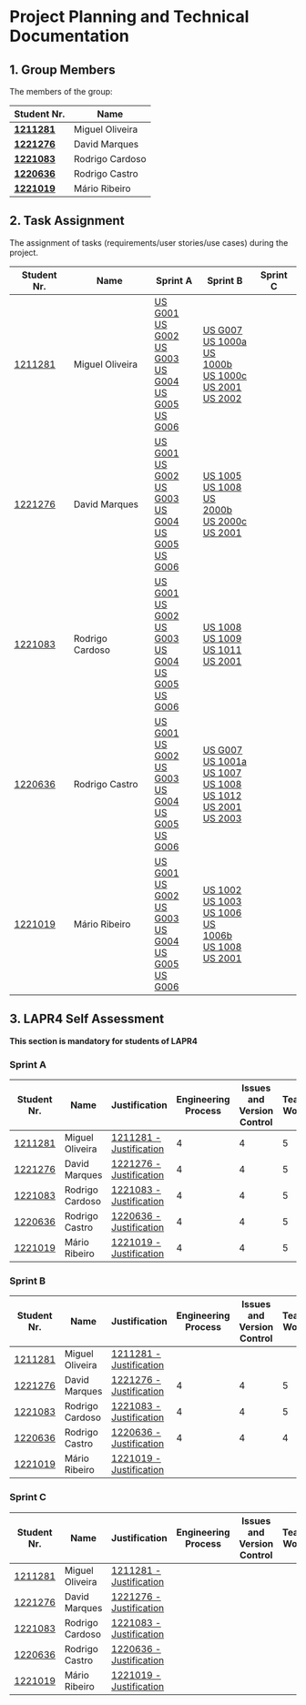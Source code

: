 # Project Planning and Technical Documentation

## 1. Group Members

The members of the group:

| Student Nr.	                     | Name			                  |
|----------------------------------|--------------------------|
| **[1211281](1211281/readme.md)** | Miguel Oliveira          |
| **[1221276](1221276/readme.md)** | David Marques            |
| **[1221083](1221083/readme.md)** | Rodrigo Cardoso			 			   |
| **[1220636](1220636/readme.md)** | Rodrigo Castro						     |
| **[1221019](1221019/readme.md)** | Mário Ribeiro						      |

## 2. Task Assignment

The assignment of tasks (requirements/user stories/use cases) during the project.

| Student Nr.	                 | Name            | Sprint A                                                                                                                                                                                                         | Sprint B                                                                                                                                                                                                                                                                              | Sprint C |
|------------------------------|-----------------|------------------------------------------------------------------------------------------------------------------------------------------------------------------------------------------------------------------|---------------------------------------------------------------------------------------------------------------------------------------------------------------------------------------------------------------------------------------------------------------------------------------|----------|
| [1211281](1211281/readme.md) | Miguel Oliveira | [US G001](us_g001/readme.md) <br/> [US G002](example/us_g002/readme.md) <br/> [US G003](us_g003/readme.md) <br/>[US G004](us_g004/readme.md) <br/>[US G005](us_g005/readme.md) <br/>[US G006](us_g006/readme.md) | [US G007](SprintB/g007/readme.md)<br/>[US 1000a](SprintB/us1000a/readme.md)<br/>[US 1000b](SprintB/us1000b/readme.md)<br/>[US 1000c](SprintB/us1000c/readme.md)<br/>[US 2001](SprintB/us2001/readme.md)<br/>[US 2002](SprintB/us2002/readme.md)                                       |          |
| [1221276](1221276/readme.md) | David Marques   | [US G001](us_g001/readme.md) <br/> [US G002](example/us_g002/readme.md) <br/> [US G003](us_g003/readme.md) <br/>[US G004](us_g004/readme.md) <br/>[US G005](us_g005/readme.md) <br/>[US G006](us_g006/readme.md) | [US 1005](SprintB/us1005/readme.md)<br/>[US 1008](SprintB/us1008/readme.md)<br/>[US 2000b](SprintB/us2000b/readme.md)<br/>[US 2000c](SprintB/us2000c/readme.md)<br/>[US 2001](SprintB/us2001/readme.md)                                                                               |          |
| [1221083](1221083/readme.md) | Rodrigo Cardoso | [US G001](us_g001/readme.md) <br/> [US G002](example/us_g002/readme.md) <br/> [US G003](us_g003/readme.md) <br/>[US G004](us_g004/readme.md) <br/>[US G005](us_g005/readme.md) <br/>[US G006](us_g006/readme.md) | [US 1008](SprintB/us1008/readme.md)<br/>[US 1009](SprintB/us1009/readme.md)<br/>[US 1011](SprintB/us1011/readme.md)<br/>[US 2001](SprintB/us2001/readme.md)                                                                                                                           |          |
| [1220636](1220636/readme.md) | Rodrigo Castro  | [US G001](us_g001/readme.md) <br/> [US G002](example/us_g002/readme.md) <br/> [US G003](us_g003/readme.md) <br/>[US G004](us_g004/readme.md) <br/>[US G005](us_g005/readme.md) <br/>[US G006](us_g006/readme.md) | [US G007](SprintB/g007/readme.md)<br/>[US 1001a](SprintB/us1001a/readme.md)<br/>[US 1007](SprintB/us1007/Analysis.md)<br/>[US 1008](SprintB/us1008/readme.md)<br/>[US 1012](SprintB/us1012/readme.md)<br/>[US 2001](SprintB/us2001/readme.md)<br/>[US 2003](SprintB/us2003/readme.md) |          |
| [1221019](1221019/readme.md) | Mário Ribeiro   | [US G001](us_g001/readme.md) <br/> [US G002](example/us_g002/readme.md) <br/> [US G003](us_g003/readme.md) <br/>[US G004](us_g004/readme.md) <br/>[US G005](us_g005/readme.md) <br/>[US G006](us_g006/readme.md) | [US 1002](SprintB/us1002/readme.md)<br/>[US 1003](SprintB/us1003/readme.md)<br/>[US 1006](SprintB/us1006/readme.md)<br/>[US 1006b](SprintB/us1006b/readme.md)<br/>[US 1008](SprintB/us1008/readme.md)<br/>[US 2001](SprintB/us2001/readme.md)                                         |          |

## 3. LAPR4 Self Assessment

**This section is mandatory for students of LAPR4**

### Sprint A

| Student Nr.	                 | Name            | Justification                                              | Engineering Process | Issues and Version Control | Team Work | Deployment | Integration | Req. Satisfaction | 
|------------------------------|-----------------|------------------------------------------------------------|---------------------|----------------------------|-----------|------------|-------------|-------------------|
| [1211281](1211281/readme.md) | Miguel Oliveira | [1211281 - Justification](1211281/lapr4/sprintb/readme.md) | 4                   | 4                          | 5         | 4          | 4           | 4                 |
| [1221276](1221276/readme.md) | David Marques   | [1221276 - Justification](1221276/lapr4/sprintb/readme.md) | 4                   | 4                          | 5         | 4          | 5           | 4                 |
| [1221083](1221083/readme.md) | Rodrigo Cardoso | [1221083 - Justification](1221083/lapr4/sprintb/readme.md) | 4                   | 4                          | 5         | 4          | 4           | 4                 |
| [1220636](1220636/readme.md) | Rodrigo Castro  | [1220636 - Justification](1220636/lapr4/sprintb/readme.md) | 4                   | 4                          | 5         | 5          | 5           | 4                 |
| [1221019](1221019/readme.md) | Mário Ribeiro   | [1221019 - Justification](1221019/lapr4/sprintb/readme.md) | 4                   | 4                          | 5         | 4          | 4           | 4                 |

### Sprint B

| Student Nr.	                 | Name            | Justification                                              | Engineering Process | Issues and Version Control | Team Work | Deployment | Integration | Req. Satisfaction | 
|------------------------------|-----------------|------------------------------------------------------------|---------------------|----------------------------|-----------|------------|-------------|-------------------|
| [1211281](1211281/readme.md) | Miguel Oliveira | [1211281 - Justification](1211281/lapr4/sprintb/readme.md) |                     |                            |           |            |             |                   |
| [1221276](1221276/readme.md) | David Marques   | [1221276 - Justification](1221276/lapr4/sprintb/readme.md) | 4                   | 4                          | 5         | 5          | 4           | 4                 |
| [1221083](1221083/readme.md) | Rodrigo Cardoso | [1221083 - Justification](1221083/lapr4/sprintb/readme.md) | 4                   | 4                          | 5         | 4          | 4           | 4                 | 
| [1220636](1220636/readme.md) | Rodrigo Castro  | [1220636 - Justification](1220636/lapr4/sprintb/readme.md) | 4                   | 4                          | 4         | 5          | 5           | 4                 |
| [1221019](1221019/readme.md) | Mário Ribeiro   | [1221019 - Justification](1221019/lapr4/sprintb/readme.md) |                     |                            |           |            |             |                   |

### Sprint C

| Student Nr.	                 | Name            | Justification                                              | Engineering Process | Issues and Version Control | Team Work | Deployment | Integration | Req. Satisfaction | 
|------------------------------|-----------------|------------------------------------------------------------|---------------------|----------------------------|-----------|------------|-------------|-------------------|
| [1211281](1211281/readme.md) | Miguel Oliveira | [1211281 - Justification](1211281/lapr4/sprintc/readme.md) |                     |                            |           |            |             |                   |
| [1221276](1221276/readme.md) | David Marques   | [1221276 - Justification](1221276/lapr4/sprintc/readme.md) |                     |                            |           |            |             |
| [1221083](1221083/readme.md) | Rodrigo Cardoso | [1221083 - Justification](1221083/lapr4/sprintc/readme.md) |                     |                            |           |            |             |
| [1220636](1220636/readme.md) | Rodrigo Castro  | [1220636 - Justification](1220636/lapr4/sprintc/readme.md) |                     |                            |           |            |             |
| [1221019](1221019/readme.md) | Mário Ribeiro   | [1221019 - Justification](1221019/lapr4/sprintc/readme.md) |                     |                            |           |            |             |
